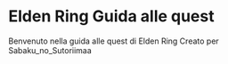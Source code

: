 # Elden Ring Guida alle quest

Benvenuto nella guida alle quest di Elden Ring
Creato per Sabaku_no_Sutoriimaa

